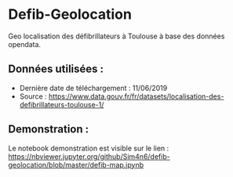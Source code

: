 # Defib-Geolocation 

Geo localisation des défibrillateurs à Toulouse à base des données opendata.

## Données utilisées :
 
 - Dernière date de téléchargement : 11/06/2019 
 - Source : https://www.data.gouv.fr/fr/datasets/localisation-des-defibrillateurs-toulouse-1/
 
## Demonstration :

Le notebook demonstration est visible sur le lien : https://nbviewer.jupyter.org/github/Sim4n6/defib-geolocation/blob/master/defib-map.ipynb





